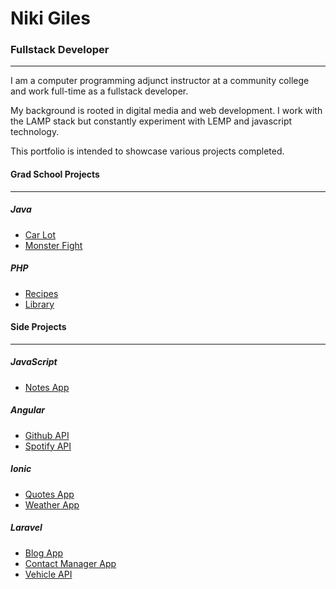 # Niki Giles
### Fullstack Developer
---
I am a computer programming adjunct instructor at a community college and work full-time as a fullstack developer.

My background is rooted in digital media and web development. I work with the LAMP stack but constantly experiment with LEMP and javascript technology. 

This portfolio is intended to showcase various projects completed. 


#### Grad School Projects
---
##### Java
- [Car Lot](https://raw.githubusercontent.com/Niki24/niki24.github.io/master/grad/carLot/src/edu/westga/cs6311/carlot/model/CarLot.java)
- [Monster Fight](https://raw.githubusercontent.com/Niki24/niki24.github.io/master/grad/monsterFight/src/edu/westga/cs6312/monsters/model/PunchingMonster.java)

##### PHP
- [Recipes](https://raw.githubusercontent.com/Niki24/niki24.github.io/master/grad/recipesApp/model/Recipe.php)
- [Library](https://raw.githubusercontent.com/Niki24/niki24.github.io/master/grad/libraryApp/model/LibraryDB.php)


#### Side Projects
---
##### JavaScript
* [Notes App](https://niki24.github.io/sideProjects/vueNotesApp)  

##### Angular
* [Github API](https://raw.githubusercontent.com/Niki24/niki24.github.io/master/sideProjects/angularGithubProfiles/services/github.service.ts)
* [Spotify API](https://raw.githubusercontent.com/Niki24/niki24.github.io/master/sideProjects/angularSpotify/services/spotify.service.ts) 

##### Ionic
- [Quotes App](https://raw.githubusercontent.com/Niki24/niki24.github.io/master/sideProjects/ionicQuotesApp/services/quote.service.ts)
- [Weather App](https://raw.githubusercontent.com/Niki24/niki24.github.io/master/sideProjects/ionicWeatherApp/pages/weather/weather.ts)  

##### Laravel
- [Blog App](https://raw.githubusercontent.com/Niki24/niki24.github.io/master/sideProjects/laravelBlog/resources/views/blog/show.blade.php)
- [Contact Manager App](https://raw.githubusercontent.com/Niki24/niki24.github.io/master/sideProjects/laravelContactManager/app/Http/Controllers/ContactsController.php)
- [Vehicle API](https://raw.githubusercontent.com/Niki24/niki24.github.io/master/sideProjects/laravelVehicleApi/app/Http/Controllers/MakerController.php)
